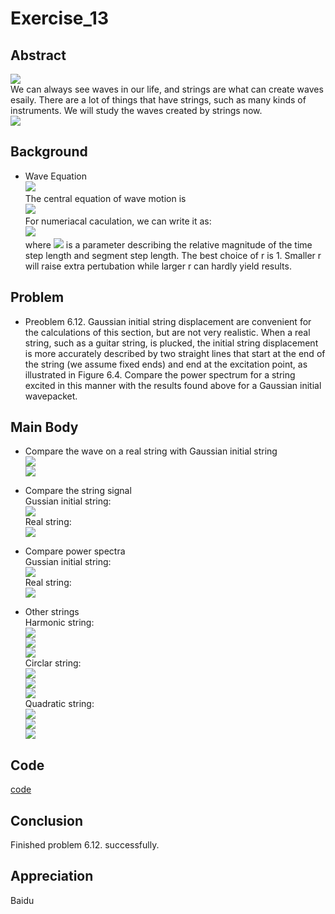 # Exercise_13

## Abstract
![](http://img0.ph.126.net/IK1-5yG4ygmYRlrgbRVEfA==/6631581237632739429.jpg)<br>
We can always see waves in our life, and strings are what can create waves esaily. There are a lot of things that have strings, such as many kinds of instruments. We will study the waves created by strings now.<br>
![](http://img2.ph.126.net/QrNNHIrqkVu1M3N2cs-2Zw==/6631612023958317893.jpg)<br>

## Background
* Wave Equation<br>
![](http://img1.ph.126.net/TQPN2NjfpufnQ52ltlSyoQ==/6631776950702487601.jpg)<br>
The central equation of wave motion is<br>
![](http://img2.ph.126.net/8rcQhQnLrYYb8AG1jVQFig==/6631851717490069547.png)<br>
For numeriacal caculation, we can write it as:<br>
![](http://img1.ph.126.net/BWTlUyjUzF36uNO6wZ3dlA==/6631802239469924389.png)<br>
where ![](http://img2.ph.126.net/cIy2OCT2VORWfb2vaWvvyQ==/6631586735190885740.png) is a parameter describing the relative magnitude of the time step length and segment step length. The best choice of r is 1. Smaller r will raise extra pertubation while larger r can hardly yield results.<br>

## Problem
* Preoblem 6.12. Gaussian initial string displacement are convenient for the calculations of this section, but are not very realistic. When a real string, such as a guitar string, is plucked, the initial string displacement is more accurately described by two straight lines that start at the end of the string (we assume fixed ends) and end at the excitation point, as illustrated in Figure 6.4. Compare the power spectrum for a string excited in this manner with the results found above for a Gaussian initial wavepacket.

## Main Body
* Compare the wave on a real string with Gaussian initial string<br>
![](http://img1.ph.126.net/FwAG4e1rhAJKReZWblwLlw==/6631867110652861792.gif)<br>
![](http://img2.ph.126.net/AwihHs-YvkFAO1Kw-DDkfQ==/6632087012978419397.gif)<br>

* Compare the string signal<br>
Gussian initial string:<br>
![](http://img2.ph.126.net/kU6YeTCJ6LEeKMItc4g8sw==/6631763756562949907.png)<br>
Real string:<br>
![](http://img1.ph.126.net/c8pSiUrtHzcKROeZVaqleQ==/6631518565469958202.png)<br>

* Compare power spectra<br>
Gussian initial string:<br>
![](http://img1.ph.126.net/fLTo3jDvzkTonmpQrkb2NQ==/6631602128353668514.png)<br>
Real string:<br>
![](http://img2.ph.126.net/fuafz9ltWbV_w7f7HqhmSg==/6631904494048205084.png)<br>

* Other strings<br>
Harmonic string:<br>
![](http://img1.ph.126.net/ahMTW-H5TKsJze37JUjdyg==/6631530660097867873.gif)<br>
![](http://img1.ph.126.net/BBD7bs39SqqyHTzPPyZYYQ==/6631929782815641220.png)<br>
![](http://img2.ph.126.net/TXX51vDaygVtXBAg7BCpcQ==/6631705482446693108.png)<br>
Circlar string: <br>
![](http://img2.ph.126.net/KcqCtukDFNkWKhDo327Ncw==/6632105704676090540.gif)<br>
![](http://img2.ph.126.net/CD8UQdTMEsEH0aS0RF4f3Q==/6631550451307159400.png)<br>
![](http://img0.ph.126.net/ThTys0RXLfvBPyBDGF4QnQ==/6631751661935050311.png)<br>
Quadratic string:<br>
![](http://img0.ph.126.net/7pYhK8GDI9H8iVs6Tw_trw==/6631890200397048018.gif)<br>
![](http://img1.ph.126.net/1jgGlYT4Qv3YSrS0iPKqfg==/6631935280373780080.png)<br>
![](http://img1.ph.126.net/wNdEaThvlsuRj8hyjoPfpg==/6631929782815641217.png)<br>

## Code
[code](https://github.com/Lyu-Wei/computational_physics_N2014301020069/blob/master/Exercise_13/Exercise_13%2B%2B.py)

## Conclusion
Finished problem 6.12. successfully.

## Appreciation
Baidu

